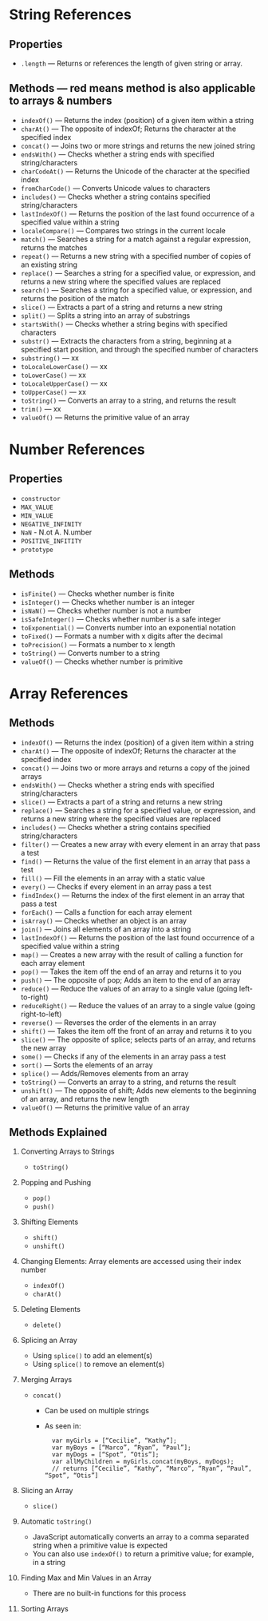 String References
=================

## Properties
- `.length` — Returns or references the length of given string or array. 

## Methods — red means method is also applicable to arrays & numbers
- `indexOf()` — Returns the index (position) of a given item within a string
- `charAt()` — The opposite of indexOf; Returns the character at the specified index 
- `concat()` — Joins two or more strings and returns the new joined string
- `endsWith()` — Checks whether a string ends with specified string/characters
- `charCodeAt()` — Returns the Unicode of the character at the specified index 
- `fromCharCode()` — Converts Unicode values to characters 
- `includes()` — Checks whether a string contains specified string/characters 
- `lastIndexOf()` — Returns the position of the last found occurrence of a specified value within a string 
- `localeCompare()` — Compares two strings in the current locale
- `match()` — Searches a string for a match against a regular expression, returns the matches
- `repeat()` — Returns a new string with a specified number of copies of an existing string
- `replace()` — Searches a string for a specified value, or expression, and returns a new string where the specified values are replaced
- `search()` — Searches a string for a specified value, or expression, and returns the position of the match
- `slice()` — Extracts a part of a string and returns a new string
- `split()` — Splits a string into an array of substrings
- `startsWith()` — Checks whether a string begins with specified characters 
- `substr()` — Extracts the characters from a string, beginning at a specified start position, and through  the specified number of characters 
- `substring()` — xx
- `toLocaleLowerCase()` — xx
- `toLowerCase()` — xx
- `toLocaleUpperCase()` — xx
- `toUpperCase()` — xx
- `toString()` — Converts an array to a string, and returns the result
- `trim()` — xx
- `valueOf()` — Returns the primitive value of an array


Number References
=================

## Properties
- `constructor`
- `MAX_VALUE`
- `MIN_VALUE`
- `NEGATIVE_INFINITY`
- `NaN` - N.ot A. N.umber
- `POSITIVE_INFITITY`
- `prototype`

## Methods
- `isFinite()` — Checks whether number is finite 
- `isInteger()` — Checks whether number is an integer 
- `isNaN()` — Checks whether number is not a number
- `isSafeInteger()` — Checks whether number is a safe integer 
- `toExponential()` — Converts number into an exponential notation
- `toFixed()` — Formats a number with x digits after the decimal 
- `toPrecision()` — Formats a number to x length
- `toString()` — Converts number to a string 
- `valueOf()` — Checks whether number is primitive 

Array References
================

## Methods
- `indexOf()` — Returns the index (position) of a given item within a string
- `charAt()` — The opposite of indexOf; Returns the character at the specified index 
- `concat()` — Joins two or more arrays and returns a copy of the joined arrays
- `endsWith()` — Checks whether a string ends with specified string/characters
- `slice()` — Extracts a part of a string and returns a new string
- `replace()` — Searches a string for a specified value, or expression, and returns a new string where the specified values are replaced
- `includes()` — Checks whether a string contains specified string/characters 
- `filter()` — Creates a new array with every element in an array that pass a test
- `find()` — Returns the value of the first element in an array that pass a test
- `fill()` — Fill the elements in an array with a static value
- `every()` — Checks if every element in an array pass a test
- `findIndex()` — Returns the index of the first element in an array that pass a test 
- `forEach()` — Calls a function for each array element 
- `isArray()` — Checks whether an object is an array
- `join()` — Joins all elements of an array into a string
- `lastIndexOf()` — Returns the position of the last found occurrence of a specified value within a string 
- `map()` — Creates a new array with the result of calling a function for each array element
- `pop()` — Takes the item off the end of an array and returns it to you
- `push()` — The opposite of pop; Adds an item to the end of an array
- `reduce()` — Reduce the values of an array to a single value (going left-to-right)
- `reduceRight()` — Reduce the values of an array to a single value (going right-to-left)
- `reverse()` — Reverses the order of the elements in an array
- `shift()` — Takes the item off the front of an array and returns it to you
- `slice()` — The opposite of splice; selects parts of an array, and returns the new array
- `some()` — Checks if any of the elements in an array pass a test
- `sort()` — Sorts the elements of an array
- `splice()` — Adds/Removes elements from an array
- `toString()` — Converts an array to a string, and returns the result
- `unshift()` — The opposite of shift; Adds new elements to the beginning of an array, and returns the new length
- `valueOf()` — Returns the primitive value of an array


## Methods Explained
1. Converting Arrays to Strings
    + `toString()`

2. Popping and Pushing
    + `pop()`
    + `push()`

3. Shifting Elements
    + `shift()`
    + `unshift()`

4. Changing Elements: Array elements are accessed using their index number
    + `indexOf()`
    + `charAt()`
        
5. Deleting Elements 
    + `delete()`
        
6. Splicing an Array
    + Using `splice()` to add an element(s)
    + Using `splice()` to remove an element(s)
        
7. Merging Arrays
    + `concat()`
        - Can be used on multiple strings
        - As seen in: 

                var myGirls = [“Cecilie”, “Kathy”];
                var myBoys = [“Marco”, “Ryan”, “Paul”];
                var myDogs = [“Spot”, “Otis”];
                var allMyChildren = myGirls.concat(myBoys, myDogs); 
                // returns [“Cecilie”, “Kathy”, “Marco”, “Ryan”, “Paul”, “Spot”, “Otis”]

8. Slicing an Array
    + `slice()`

9. Automatic `toString()`
    - JavaScript automatically converts an array to a comma separated string when a primitive value is expected
    - You can also use `indexOf()` to return a primitive value; for example, in a string

10. Finding Max and Min Values in an Array
     - There are no built-in functions for this process

11. Sorting Arrays